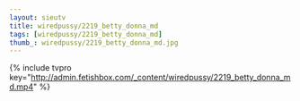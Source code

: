 ```yaml
--- 
layout: sieutv
title: wiredpussy/2219_betty_donna_md
tags: [wiredpussy/2219_betty_donna_md]
thumb_: wiredpussy/2219_betty_donna_md.jpg
---
```

{% include tvpro key="http://admin.fetishbox.com/_content/wiredpussy/2219_betty_donna_md.mp4" %} 
